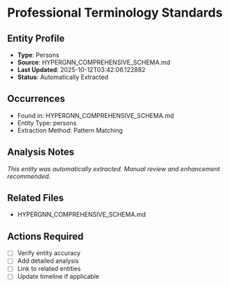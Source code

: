 # Professional Terminology Standards

## Entity Profile
- **Type**: Persons
- **Source**: HYPERGNN_COMPREHENSIVE_SCHEMA.md
- **Last Updated**: 2025-10-12T03:42:06.122882
- **Status**: Automatically Extracted

## Occurrences
- Found in: HYPERGNN_COMPREHENSIVE_SCHEMA.md
- Entity Type: persons
- Extraction Method: Pattern Matching

## Analysis Notes
*This entity was automatically extracted. Manual review and enhancement recommended.*

## Related Files
- HYPERGNN_COMPREHENSIVE_SCHEMA.md

## Actions Required
- [ ] Verify entity accuracy
- [ ] Add detailed analysis
- [ ] Link to related entities
- [ ] Update timeline if applicable
